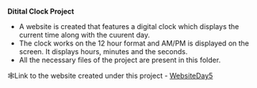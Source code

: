 <b>Ditital Clock Project</b></br>
- A website is created that features a digital clock which displays the current time along with the cuurent day.</br>
- The clock works on the 12 hour format and AM/PM is displayed on the screen. It displays hours, minutes and the seconds.</br>
- All the necessary files of the project are present in this folder.</br>

🕸Link to the website created under this project - [WebsiteDay5](https://kaleidoscopic-clafoutis-9f34ed.netlify.app)
